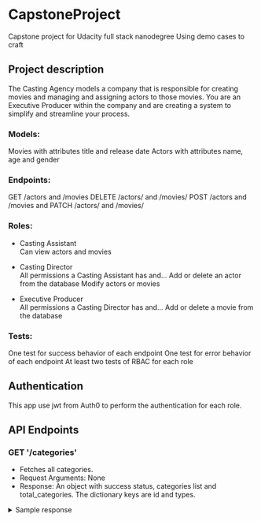 # CapstoneProject
Capstone project for Udacity full stack nanodegree
Using demo cases to craft

## Project description
The Casting Agency models a company that is responsible for creating movies and managing and assigning actors to those movies. You are an Executive Producer within the company and are creating a system to simplify and streamline your process.

### Models:
Movies with attributes title and release date
Actors with attributes name, age and gender

### Endpoints:
GET /actors and /movies
DELETE /actors/ and /movies/
POST /actors and /movies and
PATCH /actors/ and /movies/

### Roles:
- Casting Assistant  
Can view actors and movies

- Casting Director  
All permissions a Casting Assistant has and…
Add or delete an actor from the database
Modify actors or movies  

- Executive Producer  
All permissions a Casting Director has and…
Add or delete a movie from the database

### Tests:
One test for success behavior of each endpoint
One test for error behavior of each endpoint
At least two tests of RBAC for each role

## Authentication
This app use jwt from Auth0 to perform the authentication for each role. 


## API Endpoints

### GET '/categories'
- Fetches all categories. 
- Request Arguments: None
- Response: An object with success status, categories list and total_categories. The dictionary keys are id and types. 
<details>
<summary>Sample response</summary>

```
{
  "categories": [
    {
      "id": 1, 
      "type": "Science"
    }, 
    {
      "id": 2, 
      "type": "Art"
    }, 
    {
      "id": 3, 
      "type": "Geography"
    }, 
    {
      "id": 4, 
      "type": "History"
    }, 
    {
      "id": 5, 
      "type": "Entertainment"
    }, 
    {
      "id": 6, 
      "type": "Sports"
    }
  ], 
  "success": true, 
  "total_categories": 6
}
```
</details>

